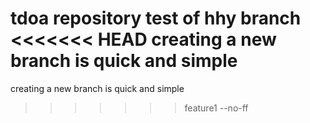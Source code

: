 tdoa repository
test of hhy branch
<<<<<<< HEAD
creating a new branch is quick and simple 
=======
creating a new branch is quick and simple
>>>>>>> feature1
--no-ff
